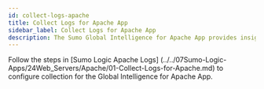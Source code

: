 ```yaml
---
id: collect-logs-apache
title: Collect Logs for Apache App
sidebar_label: Collect Logs for Apache App
description: The Sumo Global Intelligence for Apache App provides insights into your key Apache infrastructure indicators.
---
```


Follow the steps in [Sumo Logic Apache Logs] (../../07Sumo-Logic-Apps/24Web_Servers/Apache/01-Collect-Logs-for-Apache.md) to configure collection for the Global Intelligence for Apache App.
